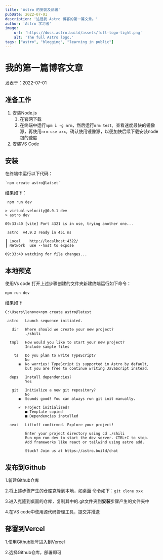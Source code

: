 ```yaml
---
title: 'Astro 的安装及部署'
pubDate: 2022-07-01
description: '这是我 Astro 博客的第一篇文章。'
author: 'Astro 学习者'
image:
    url: 'https://docs.astro.build/assets/full-logo-light.png'
    alt: 'The full Astro logo.'
tags: ["astro", "blogging", "learning in public"]
---
```


# 我的第一篇博客文章

 发表于：2022-07-01


## 准备工作

1. 安装Node.js
   1. 在官网下载
   2. 在终端中运行`npm i -g nrm`，然后运行`nrm test`，查看速度最快的镜像源，再使用`nrm use xxx`，确认使用镜像源，以便加快后续下载安装node包的速度
2. 安装VS Code

## 安装
在终端中运行以下代码：
```
`npm create astro@latset`
```

结果如下：
```
 npm run dev

> virtual-velocity@0.0.1 dev
> astro dev

09:33:40 [vite] Port 4321 is in use, trying another one...

 astro  v4.9.2 ready in 451 ms

┃ Local    http://localhost:4322/
┃ Network  use --host to expose

09:33:40 watching for file changes...
```

## 本地预览

使用Vs code 打开上述步骤创建的文件夹新建终端运行如下命令：
```
npm run dev
```
结果如下
```
C:\Users\lenovo>npm create astro@latest

 astro   Launch sequence initiated.

   dir   Where should we create your new project?
         ./shili

  tmpl   How would you like to start your new project?
         Include sample files

    ts   Do you plan to write TypeScript?
         No
      ◼  No worries! TypeScript is supported in Astro by default,
         but you are free to continue writing JavaScript instead.

  deps   Install dependencies?
         Yes

   git   Initialize a new git repository?
         No
      ◼  Sounds good! You can always run git init manually.

      ✔  Project initialized!
         ■ Template copied
         ■ Dependencies installed

  next   Liftoff confirmed. Explore your project!

         Enter your project directory using cd ./shili
         Run npm run dev to start the dev server. CTRL+C to stop.
         Add frameworks like react or tailwind using astro add.

         Stuck? Join us at https://astro.build/chat
```
## 发布到Github

1.新建Github仓库

2.将上述步骤产生的仓库克隆到本地，如桌面
命令如下：`git clone xxx`

3.进入克隆到桌面的仓库，复制其中的.git文件夹到**安装**步骤产生的文件夹中

4.在VS code中使用源代码管理工具，提交并推送

## 部署到Vercel

1.使用Github账号进入到Vercel

2.选择Github仓库，部署即可